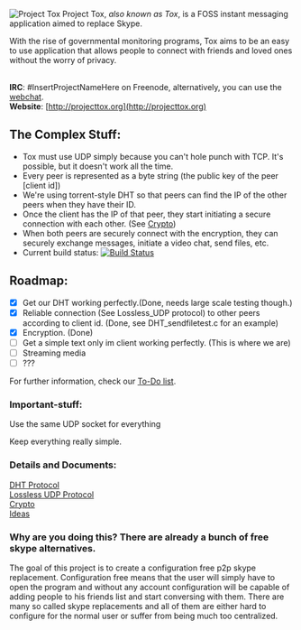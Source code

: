 ![Project Tox](https://rbt.asia/boards/g/img/0352/79/1373823047559.png "Project Tox")
Project Tox, _also known as Tox_, is a FOSS instant messaging application aimed to replace Skype.<br />

With the rise of governmental monitoring programs, Tox aims to be an easy to use application that allows people to connect with friends and loved ones without the worry of privacy.<br /> <br />




**IRC**: #InsertProjectNameHere on Freenode, alternatively, you can use the [webchat](https://webchat.freenode.net/).<br />
**Website**: [http://projecttox.org](http://projecttox.org)



## The Complex Stuff:
+ Tox must use UDP simply because you can't hole punch with TCP. It's possible, but it doesn't work all the time.
+ Every peer is represented as a byte string (the public key of the peer [client id])
+ We're using torrent-style DHT so that peers can find the IP of the other peers when they have their ID.
+ Once the client has the IP of that peer, they start initiating a secure connection with each other. (See [Crypto](https://github.com/irungentoo/ProjectTox-Core/blob/master/docs/Crypto.txt))
+ When both peers are securely connect with the encryption, they can securely exchange messages, initiate a video chat, send files, etc.<br />
+ Current build status: [![Build Status](https://travis-ci.org/irungentoo/ProjectTox-Core.png?branch=master)](https://travis-ci.org/irungentoo/ProjectTox-Core) 

## Roadmap:
- [x] Get our DHT working perfectly.(Done, needs large scale testing though.)
- [x] Reliable connection (See Lossless_UDP protocol) to other peers according to client id. (Done, see DHT_sendfiletest.c for an example)
- [x] Encryption. (Done)
- [ ] Get a simple text only im client working perfectly. (This is where we are)
- [ ] Streaming media
- [ ] ???

For further information, check our [To-Do list](https://github.com/irungentoo/InsertProjectNameHere/blob/master/docs/TODO.txt).


### Important-stuff:

Use the same UDP socket for everything

Keep everything really simple.

### Details and Documents:

[DHT Protocol](/docs/DHT.txt)<br />
[Lossless UDP Protocol](/docs/Lossless_UDP.txt)<br />
[Crypto](/docs/Crypto.txt)<br />
[Ideas](/docs/IDEAS.txt)

### Why are you doing this? There are already a bunch of free skype alternatives.
The goal of this project is to create a configuration free p2p skype 
replacement. Configuration free means that the user will simply have to open the program and 
without any account configuration will be capable of adding people to his 
friends list and start conversing with them. There are many so called skype replacements and all of them are either hard to 
configure for the normal user or suffer from being much too centralized.
